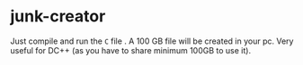 # junk-creator

Just compile and run the `C` file . A 100 GB file will be created in your pc.
Very useful for DC++ (as you have to share minimum 100GB to use it).
